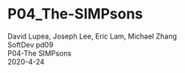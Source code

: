 # P04_The-SIMPsons

David Lupea, Joseph Lee, Eric Lam, Michael Zhang <br>
SoftDev pd09 <br>
P04-The SIMPsons <br>
2020-4-24 <br>
